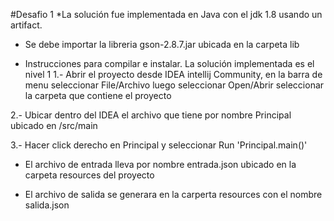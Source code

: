 #Desafio 1
*La solución fue implementada en Java con el jdk 1.8 usando un artifact.

* Se debe importar la libreria gson-2.8.7.jar ubicada en la carpeta lib 

* Instrucciones para compilar e instalar.
La solución implementada es el nivel 1
1.- Abrir el proyecto desde IDEA intellij Community, en la barra de menu seleccionar File/Archivo luego seleccionar Open/Abrir seleccionar la carpeta que contiene el proyecto

2.- Ubicar dentro del IDEA el archivo que tiene por nombre Principal ubicado en /src/main

3.- Hacer click derecho en Principal y seleccionar Run 'Principal.main()'

- El archivo de entrada lleva por nombre entrada.json ubicado en la carpeta resources del proyecto

- El archivo de salida se generara en la carperta resources con el nombre salida.json
